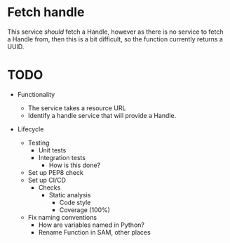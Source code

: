 # Fetch handle

This service *should* fetch a Handle, however as there is no service to fetch a Handle from, then this is a bit difficult, so the function currently returns a UUID.

# TODO

  - Functionality
    - The service takes a resource URL
    - Identify a handle service that will provide a Handle.
  
  - Lifecycle
    - Testing
      - Unit tests
      - Integration tests
        - How is this done?
    - Set up PEP8 check
    - Set up CI/CD
      - Checks
        - Static analysis
          - Code style
          - Coverage (100%)
    - Fix naming conventions
      - How are variables named in Python?
      - Rename Function in SAM, other places